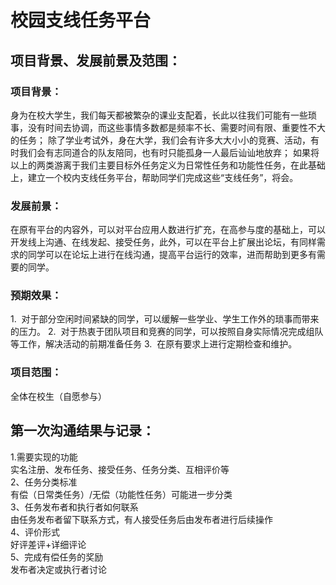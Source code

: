 # 校园支线任务平台

## 项目背景、发展前景及范围：

### 项目背景：
身为在校大学生，我们每天都被繁杂的课业支配着，长此以往我们可能有一些琐事，没有时间去协调，而这些事情多数都是频率不长、需要时间有限、重要性不大的任务；
除了学业考试外，身在大学，我们会有许多大大小小的竞赛、活动，有时我们会有志同道合的队友陪同，也有时只能孤身一人最后讪讪地放弃；
如果将以上的两类游离于我们主要目标外任务定义为日常性任务和功能性任务，在此基础上，建立一个校内支线任务平台，帮助同学们完成这些“支线任务”，将会。

### 发展前景：
在原有平台的内容外，可以对平台应用人数进行扩充，在高参与度的基础上，可以开发线上沟通、在线发起、接受任务，此外，可以在平台上扩展出论坛，有同样需求的同学可以在论坛上进行在线沟通，提高平台运行的效率，进而帮助到更多有需要的同学。

### 预期效果：
1.  对于部分空闲时间紧缺的同学，可以缓解一些学业、学生工作外的琐事而带来的压力。
2.  对于热衷于团队项目和竞赛的同学，可以按照自身实际情况完成组队等工作，解决活动的前期准备任务
3.  在原有要求上进行定期检查和维护。

### 项目范围：
全体在校生（自愿参与）

## 第一次沟通结果与记录：

1.需要实现的功能<br>
实名注册、发布任务、接受任务、任务分类、互相评价等<br>
2、任务分类标准<br>
有偿（日常类任务）/无偿（功能性任务）可能进一步分类<br>
3、任务发布者和执行者如何联系<br>
由任务发布者留下联系方式，有人接受任务后由发布者进行后续操作<br>
4、评价形式<br>
好评差评+详细评论<br>
5、完成有偿任务的奖励<br>
发布者决定或执行者讨论<br>

##





